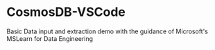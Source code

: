 # CosmosDB-VSCode
Basic Data input and extraction demo with the guidance of Microsoft's MSLearn for Data Engineering
